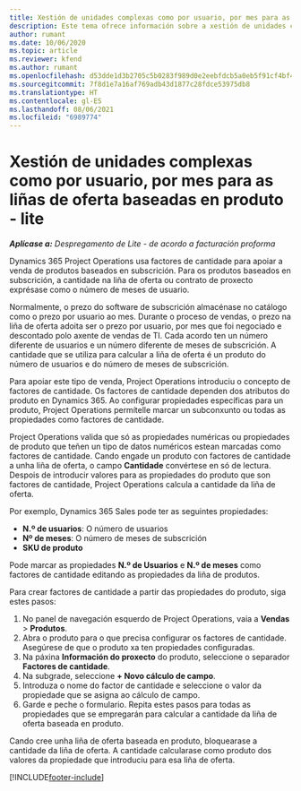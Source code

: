 ```yaml
---
title: Xestión de unidades complexas como por usuario, por mes para as liñas de oferta baseadas en produto - lite
description: Este tema ofrece información sobre a xestión de unidades complexas para liñas de oferta baseadas en produto.
author: rumant
ms.date: 10/06/2020
ms.topic: article
ms.reviewer: kfend
ms.author: rumant
ms.openlocfilehash: d53dde1d3b2705c5b0283f989d0e2eebfdcb5a0eb5f91cf4bf48e9c07aba79d1
ms.sourcegitcommit: 7f8d1e7a16af769adb43d1877c28fdce53975db8
ms.translationtype: HT
ms.contentlocale: gl-ES
ms.lasthandoff: 08/06/2021
ms.locfileid: "6989774"
---
```

# <a name="managing-complex-units-such-as-per-user-per-month-for-product-based-quote-lines---lite"></a>Xestión de unidades complexas como por usuario, por mes para as liñas de oferta baseadas en produto - lite

_**Aplícase a:** Despregamento de Lite - de acordo a facturación proforma_

Dynamics 365 Project Operations usa factores de cantidade para apoiar a venda de produtos baseados en subscrición. Para os produtos baseados en subscrición, a cantidade na liña de oferta ou contrato de proxecto exprésase como o número de meses de usuario.

Normalmente, o prezo do software de subscrición almacénase no catálogo como o prezo por usuario ao mes. Durante o proceso de vendas, o prezo na liña de oferta adoita ser o prezo por usuario, por mes que foi negociado e descontado polo axente de vendas de TI. Cada acordo ten un número diferente de usuarios e un número diferente de meses de subscrición. A cantidade que se utiliza para calcular a liña de oferta é un produto do número de usuarios e do número de meses de subscrición.

Para apoiar este tipo de venda, Project Operations introduciu o concepto de factores de cantidade. Os factores de cantidade dependen dos atributos do produto en Dynamics 365. Ao configurar propiedades específicas para un produto, Project Operations permítelle marcar un subconxunto ou todas as propiedades como factores de cantidade.

Project Operations valida que só as propiedades numéricas ou propiedades de produto que teñen un tipo de datos numéricos estean marcadas como factores de cantidade. Cando engade un produto con factores de cantidade a unha liña de oferta, o campo **Cantidade** convértese en só de lectura. Despois de introducir valores para as propiedades do produto que son factores de cantidade, Project Operations calcula a cantidade da liña de oferta.

Por exemplo, Dynamics 365 Sales pode ter as seguintes propiedades:

- **N.º de usuarios**: O número de usuarios
- **Nº de meses**: O número de meses de subscrición
- **SKU de produto**

Pode marcar as propiedades **N.º de Usuarios** e **N.º de meses** como factores de cantidade editando as propiedades da liña de produtos.

Para crear factores de cantidade a partir das propiedades do produto, siga estes pasos:

1. No panel de navegación esquerdo de Project Operations, vaia a **Vendas** > **Produtos**.
2. Abra o produto para o que precisa configurar os factores de cantidade. Asegúrese de que o produto xa ten propiedades configuradas.
3. Na páxina **Información do proxecto** do produto, seleccione o separador **Factores de cantidade**.
4. Na subgrade, seleccione **+ Novo cálculo de campo**.
5. Introduza o nome do factor de cantidade e seleccione o valor da propiedade que se asigna ao cálculo de campo.
6. Garde e peche o formulario. Repita estes pasos para todas as propiedades que se empregarán para calcular a cantidade da liña de oferta baseada en produto.

Cando cree unha liña de oferta baseada en produto, bloquearase a cantidade da liña de oferta. A cantidade calcularase como produto dos valores da propiedade que introduciu para esa liña de oferta.


[!INCLUDE[footer-include](../../includes/footer-banner.md)]